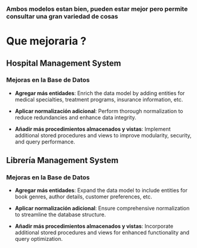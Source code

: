 ### Ambos modelos estan bien, pueden estar mejor pero permite consultar una gran variedad de cosas



# Que mejoraria ? 

## Hospital Management System

### Mejoras en la Base de Datos

- **Agregar más entidades**: Enrich the data model by adding entities for medical specialties, treatment programs, insurance information, etc.
  
- **Aplicar normalización adicional**: Perform thorough normalization to reduce redundancies and enhance data integrity.
  
- **Añadir más procedimientos almacenados y vistas**: Implement additional stored procedures and views to improve modularity, security, and query performance.

## Librería Management System

### Mejoras en la Base de Datos

- **Agregar más entidades**: Expand the data model to include entities for book genres, author details, customer preferences, etc.
  
- **Aplicar normalización adicional**: Ensure comprehensive normalization to streamline the database structure.
  
- **Añadir más procedimientos almacenados y vistas**: Incorporate additional stored procedures and views for enhanced functionality and query optimization.
